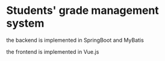 # Students' grade management system

the backend is implemented in SpringBoot and MyBatis

the frontend is implemented in Vue.js
